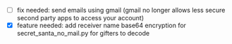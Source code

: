 - [ ] fix needed: send emails using gmail (gmail no longer allows less secure second party apps to access your account)
- [x] feature needed: add receiver name base64 encryption for secret_santa_no_mail.py for gifters to decode
